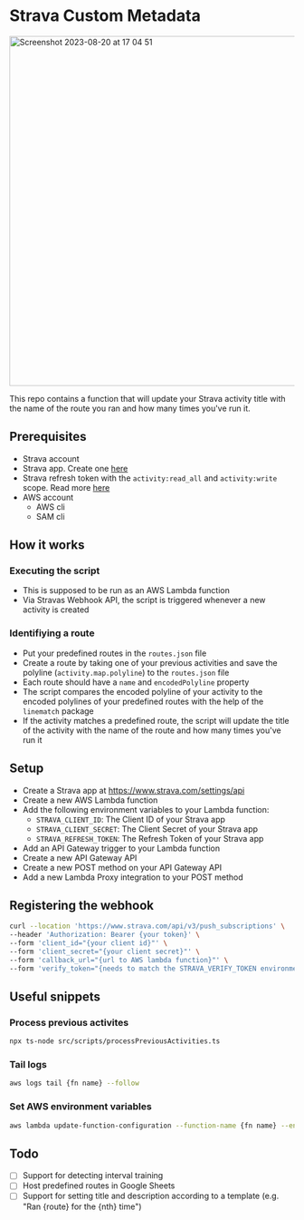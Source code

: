 # Strava Custom Metadata

<img width="617" alt="Screenshot 2023-08-20 at 17 04 51" src="https://github.com/vb/strava-custom-metadata/assets/1597781/f2951880-7e3f-4990-bc40-29c229d7b4a1">


This repo contains a function that will update your Strava activity title with the name of the route you ran and how many times you've run it.

## Prerequisites

- Strava account
- Strava app. Create one [here](https://www.strava.com/settings/api)
- Strava refresh token with the `activity:read_all` and `activity:write` scope. Read more [here](https://developers.strava.com/docs/authentication)
- AWS account
  - AWS cli
  - SAM cli

## How it works

### Executing the script

- This is supposed to be run as an AWS Lambda function
- Via Stravas Webhook API, the script is triggered whenever a new activity is created

### Identifiying a route

- Put your predefined routes in the `routes.json` file
 - Create a route by taking one of your previous activities and save the polyline (`activity.map.polyline`) to the `routes.json` file
 - Each route should have a `name` and `encodedPolyline` property
- The script compares the encoded polyline of your activity to the encoded polylines of your predefined routes with the help of the `linematch` package
- If the activity matches a predefined route, the script will update the title of the activity with the name of the route and how many times you've run it

## Setup

- Create a Strava app at https://www.strava.com/settings/api
- Create a new AWS Lambda function
- Add the following environment variables to your Lambda function:
  - `STRAVA_CLIENT_ID`: The Client ID of your Strava app
  - `STRAVA_CLIENT_SECRET`: The Client Secret of your Strava app
  - `STRAVA_REFRESH_TOKEN`: The Refresh Token of your Strava app
- Add an API Gateway trigger to your Lambda function
- Create a new API Gateway API
- Create a new POST method on your API Gateway API
- Add a new Lambda Proxy integration to your POST method

## Registering the webhook

```bash
curl --location 'https://www.strava.com/api/v3/push_subscriptions' \
--header 'Authorization: Bearer {your token}' \
--form 'client_id="{your client id}"' \
--form 'client_secret="{your client secret}"' \
--form 'callback_url="{url to AWS lambda function}"' \
--form 'verify_token="{needs to match the STRAVA_VERIFY_TOKEN environment variable}"'
```


## Useful snippets

### Process previous activites
  
```bash
npx ts-node src/scripts/processPreviousActivities.ts
```

### Tail logs

```bash
aws logs tail {fn name} --follow
```

### Set AWS environment variables

```bash
aws lambda update-function-configuration --function-name {fn name} --environment Variables='{key1=value1,key2=value2}'
```


## Todo 

- [ ] Support for detecting interval training
- [ ] Host predefined routes in Google Sheets
- [ ] Support for setting title and description according to a template (e.g. "Ran {route} for the {nth} time")
